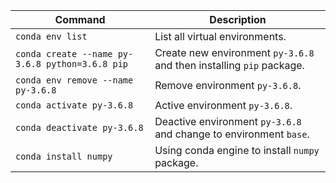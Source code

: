 |Command|Description|
|-|-|
|`conda env list`|List all virtual environments.|
|`conda create --name py-3.6.8 python=3.6.8 pip`|Create new environment `py-3.6.8` and then installing `pip` package.|
|`conda env remove --name py-3.6.8`|Remove environment `py-3.6.8`.|
|`conda activate py-3.6.8`|Active environment `py-3.6.8`.|
|`conda deactivate py-3.6.8`|Deactive environment `py-3.6.8` and change to environment `base`.|
|`conda install numpy`|Using conda engine to install `numpy` package.|